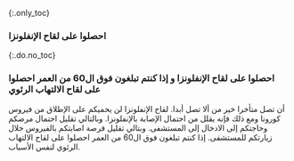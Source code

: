{:.only_toc}
### احصلوا على لقاح الإنفلونزا

{:.do.no_toc}
### احصلوا على لقاح الإنفلونزا و إذا كنتم تبلغون فوق ال60 من العمر احصلوا على لقاح الالتهاب الرئوي

أن تصل متأخرا خير من ألا تصل أبدا. لقاح الإنفلونزا لن يحميكم على الإطلاق من فيروس كورونا ومع ذلك فإنه يقلل من احتمال الإصابة بالإنفلونزا. وبالتالي تقليل احتمال مرضكم وحاجتكم إلى الادخال إلى المستشفى. وبتالي تقليل فرصة اصابتكم بالفيروس خلال زيارتكم للمستشفى. إذا كنتم تبلغون فوق ال60 من العمر احصلوا على لقاح الالتهاب الرئوي لنفس الأسباب.
